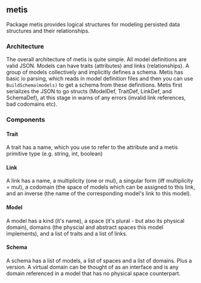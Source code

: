 metis
-----
Package metis provides logical structures for modeling persisted data structures and their relationships.

### Architecture
The overall architecture of metis is quite simple. All model definitions are valid JSON. Models can have traits (attributes) and links (relationships). A group of models collectively and implicitly defines a schema. Metis has basic io parsing, which reads in model definition files and then you can use `BuildSchema(models)` to get a schema from these definitions. Metis first serializes the JSON to go structs (ModelDef, TraitDef, LinkDef, and SchemaDef), at this stage in warns of any errors (invalid link references, bad codomains etc).

### Components
#### Trait
A trait has a name, which you use to refer to the attribute and a metis primitive type (e.g. string, int, boolean)
#### Link
A link has a name, a multiplicity (one or mul), a singular form (iff multiplicity = mul), a codomain (the space of models which can be assigned to this link, and an inverse (the name of the corresponding model's link to this model).
#### Model
A model has a kind (it's name), a space (it's plural - but also its physical domain), domains (the physcial and abstract spaces this model implements), and a list of traits and a list of links.
#### Schema
A schema has a list of models, a list of spaces and a list of domains. Plus a version. A virtual domain can be thought of as an interface and is any domain referenced in a model that has no physical space counterpart.
